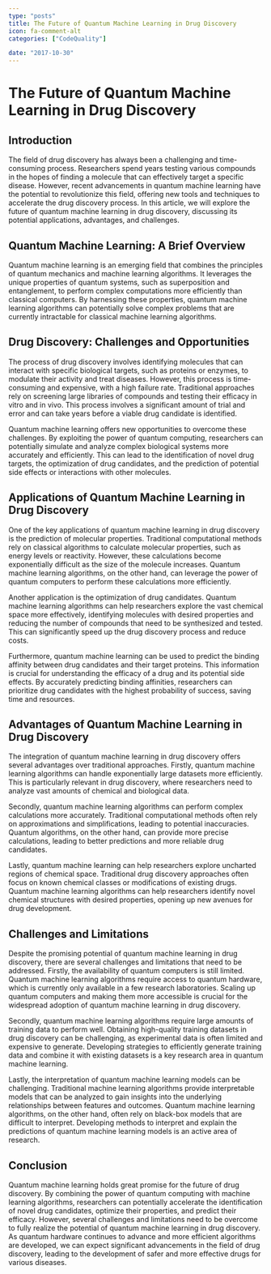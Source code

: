 ```yaml
---
type: "posts"
title: The Future of Quantum Machine Learning in Drug Discovery
icon: fa-comment-alt
categories: ["CodeQuality"]

date: "2017-10-30"
---
```




# The Future of Quantum Machine Learning in Drug Discovery

## Introduction

The field of drug discovery has always been a challenging and time-consuming process. Researchers spend years testing various compounds in the hopes of finding a molecule that can effectively target a specific disease. However, recent advancements in quantum machine learning have the potential to revolutionize this field, offering new tools and techniques to accelerate the drug discovery process. In this article, we will explore the future of quantum machine learning in drug discovery, discussing its potential applications, advantages, and challenges.

## Quantum Machine Learning: A Brief Overview

Quantum machine learning is an emerging field that combines the principles of quantum mechanics and machine learning algorithms. It leverages the unique properties of quantum systems, such as superposition and entanglement, to perform complex computations more efficiently than classical computers. By harnessing these properties, quantum machine learning algorithms can potentially solve complex problems that are currently intractable for classical machine learning algorithms.

## Drug Discovery: Challenges and Opportunities

The process of drug discovery involves identifying molecules that can interact with specific biological targets, such as proteins or enzymes, to modulate their activity and treat diseases. However, this process is time-consuming and expensive, with a high failure rate. Traditional approaches rely on screening large libraries of compounds and testing their efficacy in vitro and in vivo. This process involves a significant amount of trial and error and can take years before a viable drug candidate is identified.

Quantum machine learning offers new opportunities to overcome these challenges. By exploiting the power of quantum computing, researchers can potentially simulate and analyze complex biological systems more accurately and efficiently. This can lead to the identification of novel drug targets, the optimization of drug candidates, and the prediction of potential side effects or interactions with other molecules.

## Applications of Quantum Machine Learning in Drug Discovery

One of the key applications of quantum machine learning in drug discovery is the prediction of molecular properties. Traditional computational methods rely on classical algorithms to calculate molecular properties, such as energy levels or reactivity. However, these calculations become exponentially difficult as the size of the molecule increases. Quantum machine learning algorithms, on the other hand, can leverage the power of quantum computers to perform these calculations more efficiently.

Another application is the optimization of drug candidates. Quantum machine learning algorithms can help researchers explore the vast chemical space more effectively, identifying molecules with desired properties and reducing the number of compounds that need to be synthesized and tested. This can significantly speed up the drug discovery process and reduce costs.

Furthermore, quantum machine learning can be used to predict the binding affinity between drug candidates and their target proteins. This information is crucial for understanding the efficacy of a drug and its potential side effects. By accurately predicting binding affinities, researchers can prioritize drug candidates with the highest probability of success, saving time and resources.

## Advantages of Quantum Machine Learning in Drug Discovery

The integration of quantum machine learning in drug discovery offers several advantages over traditional approaches. Firstly, quantum machine learning algorithms can handle exponentially large datasets more efficiently. This is particularly relevant in drug discovery, where researchers need to analyze vast amounts of chemical and biological data.

Secondly, quantum machine learning algorithms can perform complex calculations more accurately. Traditional computational methods often rely on approximations and simplifications, leading to potential inaccuracies. Quantum algorithms, on the other hand, can provide more precise calculations, leading to better predictions and more reliable drug candidates.

Lastly, quantum machine learning can help researchers explore uncharted regions of chemical space. Traditional drug discovery approaches often focus on known chemical classes or modifications of existing drugs. Quantum machine learning algorithms can help researchers identify novel chemical structures with desired properties, opening up new avenues for drug development.

## Challenges and Limitations

Despite the promising potential of quantum machine learning in drug discovery, there are several challenges and limitations that need to be addressed. Firstly, the availability of quantum computers is still limited. Quantum machine learning algorithms require access to quantum hardware, which is currently only available in a few research laboratories. Scaling up quantum computers and making them more accessible is crucial for the widespread adoption of quantum machine learning in drug discovery.

Secondly, quantum machine learning algorithms require large amounts of training data to perform well. Obtaining high-quality training datasets in drug discovery can be challenging, as experimental data is often limited and expensive to generate. Developing strategies to efficiently generate training data and combine it with existing datasets is a key research area in quantum machine learning.

Lastly, the interpretation of quantum machine learning models can be challenging. Traditional machine learning algorithms provide interpretable models that can be analyzed to gain insights into the underlying relationships between features and outcomes. Quantum machine learning algorithms, on the other hand, often rely on black-box models that are difficult to interpret. Developing methods to interpret and explain the predictions of quantum machine learning models is an active area of research.

## Conclusion

Quantum machine learning holds great promise for the future of drug discovery. By combining the power of quantum computing with machine learning algorithms, researchers can potentially accelerate the identification of novel drug candidates, optimize their properties, and predict their efficacy. However, several challenges and limitations need to be overcome to fully realize the potential of quantum machine learning in drug discovery. As quantum hardware continues to advance and more efficient algorithms are developed, we can expect significant advancements in the field of drug discovery, leading to the development of safer and more effective drugs for various diseases.